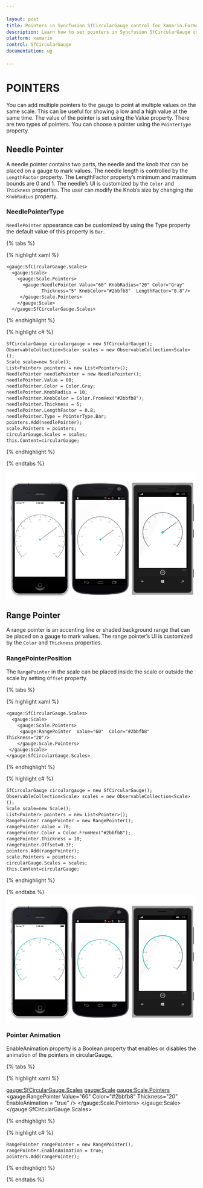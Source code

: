 ```yaml
---

layout: post
title: Pointers in Syncfusion SfCircularGauge control for Xamarin.Forms
description: Learn how to set pointers in Syncfusion SfCircularGauge control 
platform: xamarin
control: SfCircularGauge
documentation: ug

---
```


# POINTERS

You can add multiple pointers to the gauge to point at multiple values on the same scale. This can be useful for showing a low and a high value at the same time. The value of the pointer is set using the Value property. There are two types of pointers. You can choose a pointer using the `PointerType` property. 

## Needle Pointer

A needle pointer contains two parts, the needle and the knob that can be placed on a gauge to mark values. The needle length is controlled by the `LengthFactor` property. The LengthFactor property’s minimum and maximum bounds are 0 and 1. The needle’s UI is customized by the `Color` and `Thickness` properties. The user can modify the Knob’s size by changing the `KnobRadius` property.

### NeedlePointerType

`NeedlePointer` appearance can be customized by using the Type property the default value of this property is `Bar`.

{% tabs %}

{% highlight xaml %}

    <gauge:SfCircularGauge.Scales>
      <gauge:Scale>
        <gauge:Scale.Pointers>       
          <gauge:NeedlePointer Value="60" KnobRadius="20" Color="Gray" 
                 Thickness="5" KnobColor="#2bbfb8"  LengthFactor="0.8"/>         
         </gauge:Scale.Pointers>
        </gauge:Scale>
      </gauge:SfCircularGauge.Scales>

{% endhighlight %}


{% highlight c# %}

    SfCircularGauge circulargauge = new SfCircularGauge();
    ObservableCollection<Scale> scales = new ObservableCollection<Scale>();
    Scale scale=new Scale();
    List<Pointer> pointers = new List<Pointer>();
    NeedlePointer needlePointer = new NeedlePointer();
    needlePointer.Value = 60;
    needlePointer.Color = Color.Gray;
    needlePointer.KnobRadius = 10;
    needlePointer.KnobColor = Color.FromHex("#2bbfb8");
    needlePointer.Thickness = 5;
    needlePointer.LengthFactor = 0.8;
    needlePointer.Type = PointerType.Bar;
    pointers.Add(needlePointer);
    scale.Pointers = pointers;
    circularGauge.Scales = scales;
    this.Content=circularGauge;

{% endhighlight %}

{% endtabs %}

![](pointers_images/needle-pointer/needle-pointer.png)

## Range Pointer

A range pointer is an accenting line or shaded background range that can be placed on a gauge to mark values. The range pointer’s UI is customized by the `Color` and `Thickness` properties.

### RangePointerPosition

The `RangePointer` in the scale can be placed inside the scale or outside the scale by setting `Offset` property.

{% tabs %}

{% highlight xaml %}
    
    <gauge:SfCircularGauge.Scales>
      <gauge:Scale>
        <gauge:Scale.Pointers> 
         <gauge:RangePointer  Value="60"  Color="#2bbfb8"  Thickness="20"/>
        </gauge:Scale.Pointers>
     </gauge:Scale>
    </gauge:SfCircularGauge.Scales>

 {% endhighlight %}

{% highlight c# %}

    SfCircularGauge circulargauge = new SfCircularGauge();
    ObservableCollection<Scale> scales = new ObservableCollection<Scale>();
    Scale scale=new Scale();
    List<Pointer> pointers = new List<Pointer>();
    RangePointer rangePointer = new RangePointer();
    rangePointer.Value = 70;
    rangePointer.Color = Color.FromHex("#2bbfb8");
    rangePointer.Thickness = 10;
    rangePointer.Offset=0.3F;
    pointers.Add(rangePointer);
    scale.Pointers = pointers;
    circularGauge.Scales = scales;
    this.Content=circularGauge;

{% endhighlight %}

{% endtabs %}
![](pointers_images/range-pointer/range-pointer.png)

### Pointer Animation

 EnableAnimation property is a Boolean property that enables or disables the animation of the pointers in circularGauge.

{% tabs %}

{% highlight xaml %}

   <gauge:SfCircularGauge.Scales>
      <gauge:Scale>
        <gauge:Scale.Pointers> 
         <gauge:RangePointer  Value="60"  Color="#2bbfb8"  Thickness="20" EnableAnimation = "true" />
        </gauge:Scale.Pointers>
     </gauge:Scale>
    </gauge:SfCircularGauge.Scales>

{% endhighlight %}

{% highlight c# %}

    RangePointer rangePointer = new RangePointer();
    rangePointer.EnableAnimation = true;
    pointers.Add(rangePointer);

{% endhighlight  %}

{% endtabs %}

